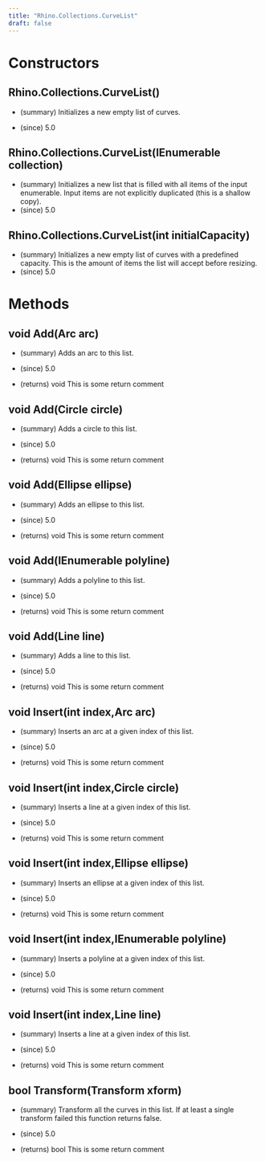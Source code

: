 ```yaml
---
title: "Rhino.Collections.CurveList"
draft: false
---
```


# Constructors
## Rhino.Collections.CurveList()
- (summary) 
     Initializes a new empty list of curves.
     
- (since) 5.0
## Rhino.Collections.CurveList(IEnumerable<Curve> collection)
- (summary) 
     Initializes a new list that is filled with all items of the input enumerable.
     Input items are not explicitly duplicated (this is a shallow copy).
- (since) 5.0
## Rhino.Collections.CurveList(int initialCapacity)
- (summary) 
     Initializes a new empty list of curves with a predefined capacity.
     This is the amount of items the list will accept before resizing.
- (since) 5.0
# Methods
## void Add(Arc arc)
- (summary) 
     Adds an arc to this list.
     
- (since) 5.0
- (returns) void This is some return comment
## void Add(Circle circle)
- (summary) 
     Adds a circle to this list.
     
- (since) 5.0
- (returns) void This is some return comment
## void Add(Ellipse ellipse)
- (summary) 
     Adds an ellipse to this list.
     
- (since) 5.0
- (returns) void This is some return comment
## void Add(IEnumerable<Point3d> polyline)
- (summary) 
     Adds a polyline to this list.
     
- (since) 5.0
- (returns) void This is some return comment
## void Add(Line line)
- (summary) 
     Adds a line to this list.
     
- (since) 5.0
- (returns) void This is some return comment
## void Insert(int index,Arc arc)
- (summary) 
     Inserts an arc at a given index of this list.
     
- (since) 5.0
- (returns) void This is some return comment
## void Insert(int index,Circle circle)
- (summary) 
     Inserts a line at a given index of this list.
     
- (since) 5.0
- (returns) void This is some return comment
## void Insert(int index,Ellipse ellipse)
- (summary) 
     Inserts an ellipse at a given index of this list.
     
- (since) 5.0
- (returns) void This is some return comment
## void Insert(int index,IEnumerable<Point3d> polyline)
- (summary) 
     Inserts a polyline at a given index of this list.
     
- (since) 5.0
- (returns) void This is some return comment
## void Insert(int index,Line line)
- (summary) 
     Inserts a line at a given index of this list.
     
- (since) 5.0
- (returns) void This is some return comment
## bool Transform(Transform xform)
- (summary) 
     Transform all the curves in this list. If at least a single transform failed 
     this function returns false.
     
- (since) 5.0
- (returns) bool This is some return comment
